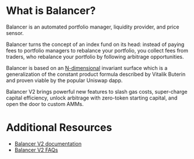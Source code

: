 # What is Balancer?

Balancer is an automated portfolio manager, liquidity provider, and price sensor.

Balancer turns the concept of an index fund on its head: instead of paying fees to portfolio managers to rebalance your portfolio, you collect fees from traders, who rebalance your portfolio by following arbitrage opportunities.

Balancer is based on an [N-dimensional](https://balancer.finance/whitepaper/) invariant surface which is a generalization of the constant product formula described by Vitalik Buterin and proven viable by the popular Uniswap dapp.

Balancer V2 brings powerful new features to slash gas costs, super-charge capital efficiency, unlock arbitrage with zero-token starting capital, and open the door to custom AMMs.

# Additional Resources

* [Balancer V2 documentation](https://docs.balancer.fi/)
* [Balancer V2 FAQs](https://docs.balancer.fi/getting-started/faqs)